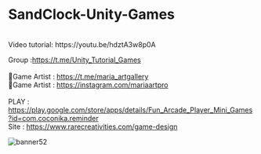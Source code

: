 # SandClock-Unity-Games
<br />
Video tutorial: https://youtu.be/hdztA3w8p0A <br />

Group :https://t.me/Unity_Tutorial_Games<br /><br />
🎨Game Artist : https://t.me/maria_artgallery<br />
🎨Game Artist : https://instagram.com/mariaartpro <br /><br />
PLAY : https://play.google.com/store/apps/details/Fun_Arcade_Player_Mini_Games?id=com.coconika.reminder<br />
Site : https://www.rarecreativities.com/game-design <br />


![banner52](https://user-images.githubusercontent.com/83016119/221401268-4cb3b68b-376e-4b15-8912-e1d277419cbf.png)

